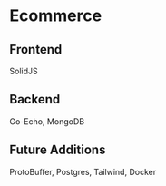 # Ecommerce

## Frontend
SolidJS

## Backend
Go-Echo, MongoDB

## Future Additions
ProtoBuffer, Postgres, Tailwind, Docker

